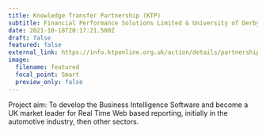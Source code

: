 ```yaml
---
title: Knowledge Transfer Partnership (KTP)
subtitle: Financial Performance Solutions Limited & University of Derby
date: 2021-10-18T20:17:21.500Z
draft: false
featured: false
external_link: https://info.ktponline.org.uk/action/details/partnership.aspx?id=11671
image:
  filename: featured
  focal_point: Smart
  preview_only: false
---
```

Project aim: To develop the Business Intelligence Software and become a UK market leader for Real Time Web based reporting, initially in the automotive industry, then other sectors.
